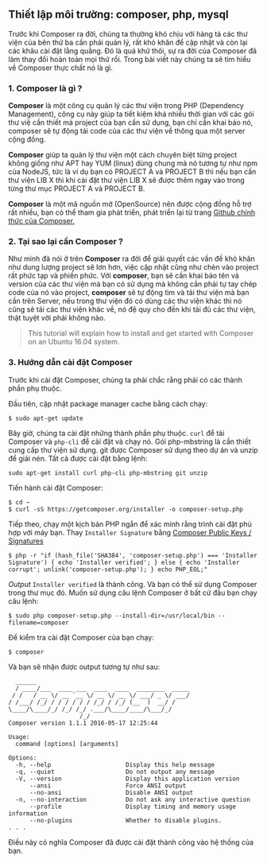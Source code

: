 ## Thiết lập môi trường: composer, php, mysql

Trước khi Composer ra đời, chúng ta thường khó chịu với hàng tá các thư viện của bên thứ ba cần phải quản lý, rất khó khăn để cập nhật và còn lại các khâu cài đặt lằng quằng. Đó là quá khứ thôi, sự ra đời của Composer đã làm thay đổi hoàn toàn mọi thứ rồi. Trong bài viết này chúng ta sẽ tìm hiểu về Composer thực chất nó là gì.

### 1. Composer là gì ?

**Composer** là một công cụ quản lý các thư viện trong PHP (Dependency Management), công cụ này giúp ta tiết kiệm khá nhiều thời gian với các gói thư việ cần thiết mà project của bạn cần sử dụng, bạn chỉ cần khai báo nó, composer sẽ tự động tải code của các thư viện về thông qua một server cộng đồng.

**Composer** giúp ta quản lý thư viện một cách chuyên biệt từng project không giống như APT hay YUM (linux) dùng chung mà nó tương tự như npm của NodeJS, tức là ví dụ bạn có PROJECT A và PROJECT B thì nếu bạn cần thư viện LIB X thì khi cài đặt thư viện LIB X sẽ được thêm ngay vào trong từng thư mục PROJECT A và PROJECT B.

**Composer** là một mã nguồn mở (OpenSource) nên được cộng đồng hỗ trợ rất nhiều, bạn có thể tham gia phát triển, phát triển lại từ trang [Github chính thức của Composer.](https://github.com/composer/composer)

### 2. Tại sao lại cần Composer ?
       
Như mình đã nói ở trên **Composer** ra đời để giải quyết các vấn đề khó khăn như dung lượng project sẽ lơn hơn, việc cập nhật cũng như chèn vào project rất phức tạp và phiền phức. Với **composer**, bạn sẽ cần khai báo tên và version của các thư viện mà bạn có sử dụng mà không cần phải tự tay chép code của nó vào project, **composer** sẽ tự động tìm và tải thư viện mà bạn cần trên Server, nếu trong thư viện đó có dùng các thư viện khác thì nó cũng sẽ tải các thư viện khác về, nó đệ quy cho đến khi tải đủ các thư viện, thật tuyệt vời phải không nào.

>This tutorial will explain how to install and get started with Composer on an Ubuntu 16.04 system.

### 3. Hướng dẫn cài đặt Composer

Trước khi cài đặt Composer, chúng ta phải chắc rằng phải có các thành phần phụ thuộc.

Đầu tiên, cập nhật package manager cache bằng cách chạy:
```
$ sudo apt-get update
```

Bây giờ, chúng ta cài đặt những thành phần phụ thuộc. `curl` để tải Composer và `php-cli` để cài đặt và chạy nó.  Gói php-mbstring là cần thiết cung cấp thư viện sử dụng. git được Composer sử dụng theo dự án và unzip để giải nén. Tất cả được cài đặt bằng lệnh:
```
sudo apt-get install curl php-cli php-mbstring git unzip
```

Tiến hành cài đặt Composer:
```
$ cd ~
$ curl -sS https://getcomposer.org/installer -o composer-setup.php
```

Tiếp theo, chạy một kịch bản PHP ngắn để xác minh rằng trình cài đặt phù hợp với máy bạn. Thay `Installer Signature` bằng [Composer Public Keys / Signatures](https://composer.github.io/pubkeys.html)
```
$ php -r "if (hash_file('SHA384', 'composer-setup.php') === 'Installer Signature') { echo 'Installer verified'; } else { echo 'Installer corrupt'; unlink('composer-setup.php'); } echo PHP_EOL;"
```
*Output* `Installer verified` là thành công. Và bạn có thể sử dụng Composer trong thư mục đó. Muốn sử dụng câu lệnh Composer ở bất cứ đâu bạn chạy câu lệnh:
```
$ sudo php composer-setup.php --install-dir=/usr/local/bin --filename=composer
```
Để kiểm tra cài đặt Composer của bạn chạy:
```
$ composer
```
Và bạn sẽ nhận được output tương tự như sau:
```
  ______
  / ____/___  ____ ___  ____  ____  ________  _____
 / /   / __ \/ __ `__ \/ __ \/ __ \/ ___/ _ \/ ___/
/ /___/ /_/ / / / / / / /_/ / /_/ (__  )  __/ /
\____/\____/_/ /_/ /_/ .___/\____/____/\___/_/
                    /_/
Composer version 1.1.1 2016-05-17 12:25:44

Usage:
  command [options] [arguments]

Options:
  -h, --help                     Display this help message
  -q, --quiet                    Do not output any message
  -V, --version                  Display this application version
      --ansi                     Force ANSI output
      --no-ansi                  Disable ANSI output
  -n, --no-interaction           Do not ask any interactive question
      --profile                  Display timing and memory usage information
      --no-plugins               Whether to disable plugins.
. . .
```
Điều này có nghĩa Composer đã được cài đặt thành công vào hệ thống của bạn.

